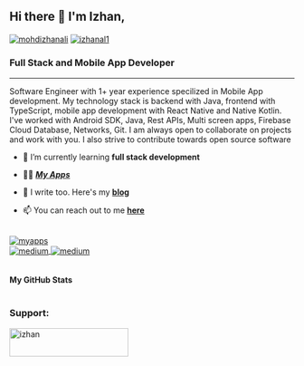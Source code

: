 ## Hi there 👋 I'm Izhan,
<p align="right">
  
  <a href="https://linkedin.com/in/mohdizhanali" target="blank"><img align="center" src="https://badgen.net/badge/Connect/LinkedIn/blue" alt="mohdizhanali"   /></a>
  <a href="https://twitter.com/izhanal1" target="blank"><img align="center" src="https://badgen.net/badge/icon/Twitter?icon=twitter&label=IzhanAl1" alt="izhanal1"   /></a>
  </p>


### Full Stack and Mobile App Developer
-----------------------------------
Software Engineer with 1+ year experience specilized in Mobile App development. My technology stack is backend with Java, frontend with TypeScript, mobile app development with React Native and Native Kotlin. I've worked with Android SDK, Java, Rest APIs, Multi screen apps, Firebase Cloud Database, Networks, Git. I am always open to collaborate on projects and work with you. I also strive to contribute towards open source software


- 🌱 I’m currently learning **full stack development**

- 👨‍💻 <i><strong>[My Apps](https://myapps.bio.link)</i></strong>

- 📝 I write too. Here's my <strong>[blog](https://izhanali.hashnode.dev)</strong>

- 📫 You can reach out to me <strong>[here](https://izhan.bio.link)</strong>

</br>
<tr align="center">
  <td>
    <a href="https://myapps.bio.link" target="blank"><img align="center" src="https://badgen.net/badge/icon/Google%20Play/green?icon=googleplay&label=IzhanDroid" alt="myapps"/> </a>
  </td>
  </br>
  <td>
    <a href="https://medium.com/@izhanali" target="blank"><img align="center" src="https://badgen.net/badge/icon/Medium/black?icon=medium&label" alt="medium"/> </a>
  </td>
  <td>
    <a href="https://izhanali.hashnode.dev" target="blank"><img align="center" src="https://badgen.net/badge/Hashnode/Blog/cyan" alt="medium"/> </a>
  </td>
  </tr>


<!--<h3 align="left">Connect with me:</h3>
<p align="left">
<a href="https://twitter.com/izhanal1" target="blank"><img align="center" src="https://raw.githubusercontent.com/rahuldkjain/github-profile-readme-generator/master/src/images/icons/Social/twitter.svg" alt="izhanal1" height="30" width="40" /></a>
<a href="https://linkedin.com/in/mohdizhanali" target="blank"><img align="center" src="https://raw.githubusercontent.com/rahuldkjain/github-profile-readme-generator/master/src/images/icons/Social/linked-in-alt.svg" alt="mohdizhanali" height="30" width="40" /></a>
<a href="https://medium.com/@izhanali" target="blank"><img align="center" src="https://raw.githubusercontent.com/rahuldkjain/github-profile-readme-generator/master/src/images/icons/Social/medium.svg" alt="@izhanali" height="30" width="40" /></a>
</p>-->

</br>
<br>
<br>
<b>My GitHub Stats</b>

<!--<a href="http://www.github.com/izhanali"><img src="https://github-readme-stats.vercel.app/api?username=izhanali&show_icons=true&hide=&count_private=true&title_color=0891b2&text_color=ffffff&icon_color=0891b2&bg_color=1c1917&hide_border=true&show_icons=true" alt="izhanali's GitHub stats" /></a>

<a href="https://github.com/izhanali" align="left"><img src="https://github-readme-stats.vercel.app/api/top-langs/?username=izhanali&langs_count=10&title_color=0891b2&text_color=ffffff&icon_color=0891b2&bg_color=1c1917&hide_border=true&locale=en&custom_title=Top%20%Languages" alt="Top Languages" /></a>-->
<!--
</br>
<p>&nbsp;<img align="center" src="https://github-readme-stats.vercel.app/api?username=izhanali&show_icons=true&theme=dracula&locale=en" alt="izhanali" /></p>
</br>
<p><img align="center" src="https://github-readme-streak-stats.herokuapp.com/?user=izhanali&theme=dark" alt="izhanali" /></p>
-->
</br>
</br>
<h3 align="left">Support:</h3>
<p><a href="https://www.buymeacoffee.com/izhan"> <img align="left" src="https://cdn.buymeacoffee.com/buttons/v2/default-yellow.png" height="50" width="210" alt="izhan" /></a></p><br><br>
